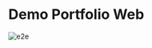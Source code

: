# Demo Portfolio Web

![e2e](https://github.com/Ariador1987/portfolio-web/actions/workflows/playwright.yaml/badge.svg)
